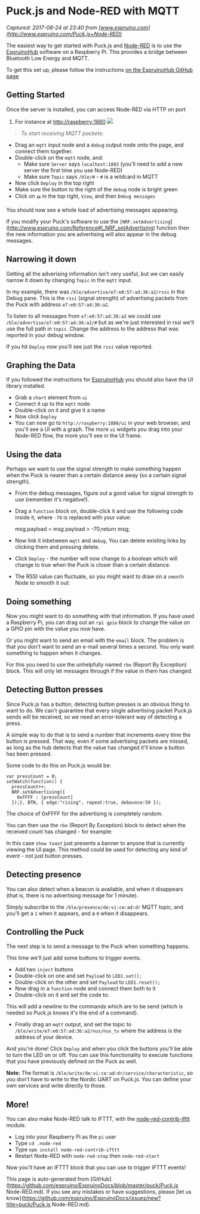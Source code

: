 # Puck.js and Node-RED with MQTT

_Captured: 2017-08-24 at 23:40 from [www.espruino.com](http://www.espruino.com/Puck.js+Node-RED)_

The easiest way to get started with Puck.js and [Node-RED](http://nodered.org/) is to use the [EspruinoHub](https://github.com/espruino/EspruinoHub) software on a Raspberry Pi. This provides a bridge between Bluetooth Low Energy and MQTT.

To get this set up, please follow the instructions [on the EspruinoHub GitHub page](https://github.com/espruino/EspruinoHub)

## Getting Started

Once the server is installed, you can access Node-RED via HTTP on port

  1. For instance at <http://raspberry:1880>
![](http://www.espruino.com/refimages/Puck.js_Node-RED_node-red.png)

> _To start receiving MQTT packets:_

  * Drag an `mqtt` input node and a `debug` output node onto the page, and connect them together.
  * Double-click on the `mqtt` node, and:
    * Make sure `Server` says `localhost:1883` (you'll need to add a new server the first time you use Node-RED)
    * Make sure `Topic` says `/ble/#` \- `#` is a wildcard in MQTT
  * Now click `Deploy` in the top right
  * Make sure the button to the right of the `debug` node is bright green
  * Click on 𝍢 in the top right, `View`, and then `Debug messages`

You should now see a whole load of advertising messages appearing:

If you modify your Puck's software to use the `[NRF.setAdvertising`](http://www.espruino.com/Reference#l_NRF_setAdvertising) function then the new information you are advertising will also appear in the debug messages.

## Narrowing it down

Getting all the adverising information isn't very useful, but we can easily narrow it down by changing `Topic` in the `mqtt` input.

In my example, there was `/ble/advertise/e7:e0:57:ad:36:a2/rssi` in the Debug pane. This is the `rssi` (signal strength) of advertising packets from the Puck with address `e7:e0:57:ad:36:a2`.

To listen to all messages from `e7:e0:57:ad:36:a2` we could use `/ble/advertise/e7:e0:57:ad:36:a2/#` but as we're just interested in rssi we'll use the full path in `topic`. Change the address to the address that was reported in your debug window.

If you hit `Deploy` now you'll see just the `rssi` value reported.

## Graphing the Data

If you followed the instructions for [EspruinoHub](https://github.com/espruino/EspruinoHub) you should also have the UI library installed.

  * Grab a `chart` element from `ui`
  * Connect it up to the `mqtt` node
  * Double-click on it and give it a name
  * Now click `Deploy`
  * You can now go to `http://raspberry:1880/ui` in your web browser, and you'll see a UI with a graph. The more `ui` widgets you drag into your Node-RED flow, the more you'll see in the UI frame.

## Using the data

Perhaps we want to use the signal strength to make something happen when the Puck is nearer than a certain distance away (so a certain signal strength).

  * From the debug messages, figure out a good value for signal strength to use (remember it's negative!).
  * Drag a `function` block on, double-click it and use the following code inside it, where `-70` is replaced with your value:
    
    
    msg.payload = msg.payload > -70;return msg;

  * Now link it inbetween `mqtt` and `debug`, You can delete existing links by clicking them and pressing delete.
  * Click `Deploy` \- the number will now change to a boolean which will change to true when the Puck is closer than a certain distance.
  * The RSSI value can fluctuate, so you might want to draw on a `smooth` Node to smooth it out:

## Doing something

Now you might want to do something with that information. If you have used a Raspberry Pi, you can drag out an `rpi gpio` block to change the value on a GPIO pin with the value you now have.

Or you might want to send an email with the `email` block. The problem is that you don't want to send an e-mail several times a second. You only want something to happen when it changes.

For this you need to use the unhelpfully named `rbe` (Report By Exception) block. This will only let messages through if the value in them has changed.

## Detecting Button presses

Since Puck.js has a button, detecting button presses is an obvious thing to want to do. We can't guarantee that every single advertising packet Puck.js sends will be received, so we need an error-tolerant way of detecting a press.

A simple way to do that is to send a number that increments every time the button is pressed. That way, even if some advertising packets are missed, as long as the hub detects that the value has changed it'll know a button has been pressed.

Some code to do this on Puck.js would be:
    
    
    var pressCount = 0;
    setWatch(function() {
      pressCount++;
      NRF.setAdvertising({
        0xFFFF : [pressCount]
      });}, BTN, { edge:"rising", repeat:true, debounce:50 });

The choice of 0xFFFF for the advertising is completely random.

You can then use the `rbe` (Report By Exception) block to detect when the received count has changed - for example:

In this case `show toast` just presents a banner to anyone that is currently viewing the UI page. This method could be used for detecting any kind of event - not just button presses.

## Detecting presence

You can also detect when a beacon is available, and when it disappears (that is, there is no advertising message for 1 minute).

Simply subscribe to the `/ble/presence/de:vi:ce:ad:dr` MQTT topic, and you'll get a `1` when it appears, and a `0` when it disappears.

## Controlling the Puck

The next step is to send a message to the Puck when something happens.

This time we'll just add some buttons to trigger events.

  * Add two `inject` buttons
  * Double-click on one and set `Payload` to `LED1.set();`
  * Double-click on the other and set `Payload` to `LED1.reset();`
  * Now drag in a `function` node and connect them both to it
  * Double-click on it and set the code to:

This will add a newline to the commands which are to be send (which is needed so Puck.js knows it's the end of a command).

  * Finally drag an `mqtt` output, and set the topic to `/ble/write/e7:e0:57:ad:36:a2/nus/nus_tx` where the address is the address of your device.

And you're done! Click `Deploy` and when you click the buttons you'll be able to turn the LED on or off. You can use this functionality to execute functions that you have previously defined on the Puck as well.

**Note:** The format is `/ble/write/de:vi:ce:ad:dr/service/characteristic`, so you don't have to write to the Nordic UART on Puck.js. You can define your own services and write directly to those.

## More!

You can also make Node-RED talk to IFTTT, with the [node-red-contrib-ifttt](https://www.npmjs.com/package/node-red-contrib-ifttt) module.

  * Log into your Raspberry Pi as the `pi` user
  * Type `cd .node-red`
  * Type `npm install node-red-contrib-ifttt`
  * Restart Node-RED with `node-red-stop` then `node-red-start`

Now you'll have an IFTTT block that you can use to trigger IFTTT events!

This page is auto-generated from [GitHub](https://github.com/espruino/EspruinoDocs/blob/master/puck/Puck.js Node-RED.md). If you see any mistakes or have suggestions, please [let us know](https://github.com/espruino/EspruinoDocs/issues/new?title=puck/Puck.js Node-RED.md).
